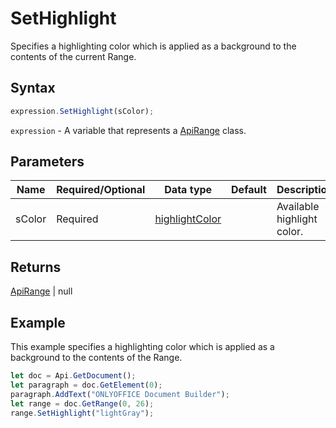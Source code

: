 # SetHighlight

Specifies a highlighting color which is applied as a background to the contents of the current Range.

## Syntax

```javascript
expression.SetHighlight(sColor);
```

`expression` - A variable that represents a [ApiRange](../ApiRange.md) class.

## Parameters

| **Name** | **Required/Optional** | **Data type** | **Default** | **Description** |
| ------------- | ------------- | ------------- | ------------- | ------------- |
| sColor | Required | [highlightColor](../../Enumeration/highlightColor.md) |  | Available highlight color. |

## Returns

[ApiRange](../../ApiRange/ApiRange.md) \| null

## Example

This example specifies a highlighting color which is applied as a background to the contents of the Range.

```javascript
let doc = Api.GetDocument();
let paragraph = doc.GetElement(0);
paragraph.AddText("ONLYOFFICE Document Builder");
let range = doc.GetRange(0, 26);
range.SetHighlight("lightGray");
```
